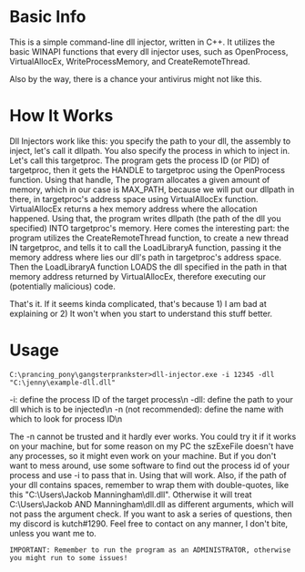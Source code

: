 # Basic Info
This is a simple command-line dll injector, written in C++. It utilizes the basic WINAPI functions that every dll injector uses, such as OpenProcess, 
VirtualAllocEx, WriteProcessMemory, and CreateRemoteThread.

Also by the way, there is a chance your antivirus might not like this.

# How It Works
Dll Injectors work like this: you specify the path to your dll, the assembly to inject, let's call it dllpath. You also specify the process in which to inject in. Let's call this targetproc. The program gets the process ID (or PID) of targetproc, then it gets the HANDLE to targetproc using the OpenProcess function. Using that handle, The program allocates a given amount of memory, which in our case is MAX_PATH, because we will put our dllpath in there, in targetproc's address space using VirtualAllocEx function. VirtualAllocEx returns a hex memory address where the allocation happened. Using that, the program writes dllpath (the path of the dll you specified) INTO targetproc's memory. Here comes the interesting part: the program utilizes the CreateRemoteThread function, to create a new thread IN targetproc, and tells it to call the LoadLibraryA function, passing it the memory address where lies our dll's path in targetproc's address space. Then the LoadLibraryA function LOADS the dll specified in the path in that memory address returned by VirtualAllocEx, therefore executing our (potentially malicious) code.

That's it. If it seems kinda complicated, that's because 1) I am bad at explaining or 2) It won't when you start to understand this stuff better.


# Usage

```
C:\prancing_pony\gangsterprankster>dll-injector.exe -i 12345 -dll "C:\jenny\example-dll.dll"
```

-i: define the process ID of the target process\n
-dll: define the path to your dll which is to be injected\n
-n (not recommended): define the name with which to look for process ID\n

The -n cannot be trusted and it hardly ever works. You could try it if it works on your machine, but for some reason on my PC the szExeFile doesn't have any processes, so it might even work on your machine. But if you don't want to mess around, use some software to find out the process id of your process and use -i to pass that in. Using that will work. Also, if the path of your dll contains spaces, remember to wrap them with double-quotes, like this "C:\Users\Jackob Manningham\dll.dll". Otherwise it will treat C:\Users\Jackob AND Manningham\dll.dll as different arguments, which will not pass the argument check. If you want to ask a series of questions, then my discord is kutch#1290. Feel free to contact on any manner, I don't bite, unless you want me to.

```
IMPORTANT: Remember to run the program as an ADMINISTRATOR, otherwise you might run to some issues!
```
